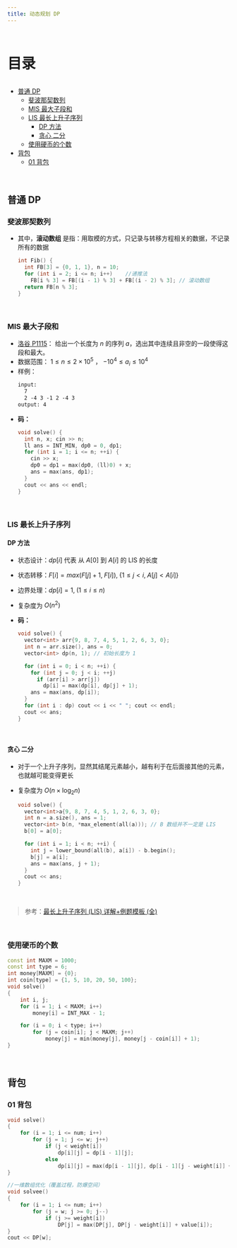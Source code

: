 ```yaml
---
title: 动态规划 DP
---
```


<br>
<p style="font-size: 32px; font-weight: bold;">目录</p>

<!-- @import "[TOC]" {cmd="toc" depthFrom=2 depthTo=5 orderedList=false} -->

<!-- code_chunk_output -->

- [普通 DP](#普通-dp)
  - [斐波那契数列](#斐波那契数列)
  - [MIS 最大子段和](#mis-最大子段和)
  - [LIS 最长上升子序列](#lis-最长上升子序列)
    - [DP 方法](#dp-方法)
    - [贪心 二分](#贪心-二分)
  - [使用硬币的个数](#使用硬币的个数)
- [背包](#背包)
  - [01 背包](#01-背包)

<!-- /code_chunk_output -->

<br>

## 普通 DP

### 斐波那契数列

- 其中，**滚动数组** 是指：用取模的方式，只记录与转移方程相关的数据，不记录所有的数据
  ```cpp {.line-numbers}
  int Fib() {
    int FB[3] = {0, 1, 1}, n = 10;
    for (int i = 2; i <= n; i++)    //递推法
      FB[i % 3] = FB[(i - 1) % 3] + FB[(i - 2) % 3]; // 滚动数组
    return FB[n % 3];
  }
  ```

<br>

### MIS 最大子段和

- [洛谷 P1115](https://www.luogu.com.cn/problem/P1115)： 给出一个长度为 $n$ 的序列 $a$，选出其中连续且非空的一段使得这段和最大。
- 数据范围： $1 \leq n \leq 2 \times 10^5$ ， $-10^4 \leq a_i \leq 10^4$
- 样例：
  ```txt
  input:
    7
    2 -4 3 -1 2 -4 3
  output: 4
  ```
- **码：**
  ```cpp {.line-numbers}
  void solve() {
    int n, x; cin >> n;
    ll ans = INT_MIN, dp0 = 0, dp1;
    for (int i = 1; i <= n; ++i) {
      cin >> x;
      dp0 = dp1 = max(dp0, (ll)0) + x;
      ans = max(ans, dp1);
    }
    cout << ans << endl;
  }
  ```

<br>

### LIS 最长上升子序列

#### DP 方法

- 状态设计：$dp[i]$ 代表 从 $A[0]$ 到 $A[i]$ 的 LIS 的长度
- 状态转移：$F[i] = max (F[j]+1,\; F[i]) ,\; \{1 \leq j < i, \; A[j] < A[i] \}$
- 边界处理：$dp[i] = 1 ,\; (1 \leq i \leq n)$
- 复杂度为 $O(n^2)$
- **码：**

  ```cpp {.line-numbers}
  void solve() {
    vector<int> arr{9, 8, 7, 4, 5, 1, 2, 6, 3, 0};
    int n = arr.size(), ans = 0;
    vector<int> dp(n, 1); // 初始长度为 1

    for (int i = 0; i < n; ++i) {
      for (int j = 0; j < i; ++j)
        if (arr[i] > arr[j])
          dp[i] = max(dp[i], dp[j] + 1);
      ans = max(ans, dp[i]);
    }
    for (int i : dp) cout << i << " "; cout << endl;
    cout << ans;
  }
  ```

<br>

#### 贪心 二分

- 对于一个上升子序列，显然其结尾元素越小，越有利于在后面接其他的元素，也就越可能变得更长

- 复杂度为 $O(n \times \log_2n)$

  ```cpp {.line-numbers}
  void solve() {
    vector<int>a{9, 8, 7, 4, 5, 1, 2, 6, 3, 0};
    int n = a.size(), ans = 1;
    vector<int> b(n, *max_element(all(a))); // B 数组并不一定是 LIS
    b[0] = a[0];

    for (int i = 1; i < n; ++i) {
      int j = lower_bound(all(b), a[i]) - b.begin();
      b[j] = a[i];
      ans = max(ans, j + 1);
    }
    cout << ans;
  }
  ```

<br>

> 参考：[最长上升子序列 (LIS) 详解+例题模板 (全)](https://blog.csdn.net/lxt_Lucia/article/details/81206439)

<br>

### 使用硬币的个数

```cpp {.line-numbers}
const int MAXM = 1000;
const int type = 6;
int money[MAXM] = {0};
int coin[type] = {1, 5, 10, 20, 50, 100};
void solve()
{
    int i, j;
    for (i = 1; i < MAXM; i++)
        money[i] = INT_MAX - 1;

    for (i = 0; i < type; i++)
        for (j = coin[i]; j < MAXM; j++)
            money[j] = min(money[j], money[j - coin[i]] + 1);
}
```

<br>

## 背包

### 01 背包

```cpp {.line-numbers}
void solve()
{
    for (i = 1; i <= num; i++)
        for (j = 1; j <= w; j++)
            if (j < weight[i])
                dp[i][j] = dp[i - 1][j];
            else
                dp[i][j] = max(dp[i - 1][j], dp[i - 1][j - weight[i]] + value[i]);
}

//一维数组优化（覆盖过程，防爆空间）
void solvee()
{
    for (i = 1; i <= num; i++)
        for (j = w; j >= 0; j--)
            if (j >= weight[i])
                DP[j] = max(DP[j], DP[j - weight[i]] + value[i]);
}
cout << DP[w];
```
